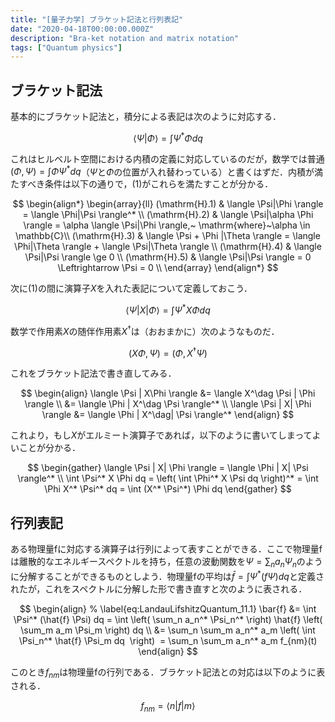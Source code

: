 ```yaml
---
title: "[量子力学] ブラケット記法と行列表記"
date: "2020-04-18T00:00:00.000Z"
description: "Bra-ket notation and matrix notation"
tags: ["Quantum physics"]
---
```


## ブラケット記法

基本的にブラケット記法と，積分による表記は次のように対応する．

$$
\begin{equation}
% \label{eq:LandauLifshitzQuantum_11.18}
\langle \Psi|\Phi \rangle = \int \Psi^* \Phi dq 
\end{equation}
$$

これはヒルベルト空間における内積の定義に対応しているのだが，数学では普通$(\Phi, \Psi)=\int \Phi \Psi^* dq$（$\Psi$と$\Phi$の位置が入れ替わっている）と書くはずだ．内積が満たすべき条件は以下の通りで，(1)がこれらを満たすことが分かる．

$$
\begin{align*}
\begin{array}{ll}
(\mathrm{H}.1) & \langle \Psi|\Phi \rangle = \langle \Phi|\Psi \rangle^* \\
(\mathrm{H}.2) & \langle \Psi|\alpha \Phi \rangle = \alpha \langle \Psi|\Phi \rangle,~ \mathrm{where}~\alpha \in  \mathbb{C}\\
(\mathrm{H}.3) & \langle \Psi + \Phi |\Theta \rangle = \langle \Phi|\Theta \rangle + \langle \Psi|\Theta \rangle \\
(\mathrm{H}.4) & \langle \Psi|\Psi \rangle \ge 0 \\
(\mathrm{H}.5) & \langle \Psi|\Psi \rangle = 0 \Leftrightarrow \Psi = 0 \\
\end{array}
\end{align*}
$$

次に(1)の間に演算子$X$を入れた表記について定義しておこう．

$$
\begin{equation}
\langle \Psi|X|\Phi \rangle = \int \Psi^* X \Phi dq 
\end{equation}
$$

数学で作用素$X$の随伴作用素$X^\dag$は（おおまかに）次のようなものだ．

$$
\begin{equation}
(X\Phi, \Psi) = (\Phi, X^\dag \Psi)
\end{equation}
$$

これをブラケット記法で書き直してみる．

$$
\begin{align}
\langle \Psi | X\Phi \rangle &= \langle X^\dag \Psi | \Phi \rangle \\
&= \langle \Phi | X^\dag \Psi \rangle^* \\
\langle \Psi | X| \Phi \rangle &= \langle \Phi | X^\dag| \Psi \rangle^*
\end{align}
$$

これより，もし$X$がエルミート演算子であれば，以下のように書いてしまってよいことが分かる．

$$
\begin{gather}
\langle \Psi | X| \Phi \rangle = \langle \Phi | X| \Psi \rangle^* \\
\int \Psi^* X \Phi dq = \left( \int \Phi^* X \Psi dq \right)^* = \int \Phi X^* \Psi^* dq
= \int (X^* \Psi^*) \Phi dq
\end{gather}
$$

## 行列表記

ある物理量fに対応する演算子は行列によって表すことができる．ここで物理量fは離散的なエネルギースペクトルを持ち，任意の波動関数を$\Psi = \sum_n a_n \Psi_n$のように分解することができるものとしよう．物理量fの平均は$\bar{f} = \int \Psi^* (f \Psi) dq$と定義されたが，これをスペクトルに分解した形で書き直すと次のように表される．

$$
\begin{align}
% \label{eq:LandauLifshitzQuantum_11.1}
\bar{f} &= \int \Psi^* (\hat{f} \Psi) dq = \int \left( \sum_n a_n^* \Psi_n^* \right) \hat{f} \left( \sum_m a_m \Psi_m \right) dq \\
&= \sum_n \sum_m a_n^* a_m \left( \int \Psi_n^* \hat{f} \Psi_m dq  \right) 
= \sum_n \sum_m a_n^* a_m f_{nm}(t)
\end{align}
$$

このとき$f_{nm}$は物理量fの行列である．ブラケット記法との対応は以下のように表される．

$$
\begin{equation}
% \label{eq:LandauLifshitzQuantum_11.17}
f_{nm} = \langle n | f | m \rangle
\end{equation}
$$